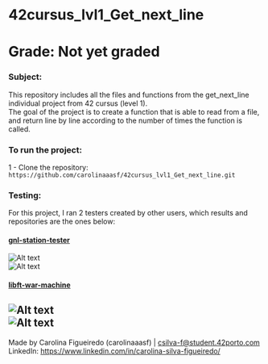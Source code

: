 # 42cursus_lvl1_Get_next_line
# Grade: Not yet graded
### Subject:
This repository includes all the files and functions from the get_next_line individual project from 42 cursus (level 1). <br />
The goal of the project is to create a function that is able to read from a file, and return line by line according to the number of times the function is called.

### To run the project:
1 - Clone the repository:<br />
`https://github.com/carolinaaasf/42cursus_lvl1_Get_next_line.git`

### Testing:
For this project, I ran 2 testers created by other users, which results and repositories are the ones below:<br />
#### [gnl-station-tester](https://github.com/kodpe/gnl-station-tester) <br />
![Alt text](Extras/unit_test_mandatory.png "unit_test_mandatory") <br />
![Alt text](Extras/unit_test_bonus.png "unit_test_bonus") <br />

#### [libft-war-machine](https://github.com/0x050f/libft-war-machine) <br />
![Alt text](Extras/war_machine_mandatory.png "war_machine_mandatory") <br />
![Alt text](Extras/war_machine_bonus.png "war_machine_bonus") <br />
--------
Made by Carolina Figueiredo (carolinaaasf) | csilva-f@student.42porto.com <br />
LinkedIn: https://www.linkedin.com/in/carolina-silva-figueiredo/
